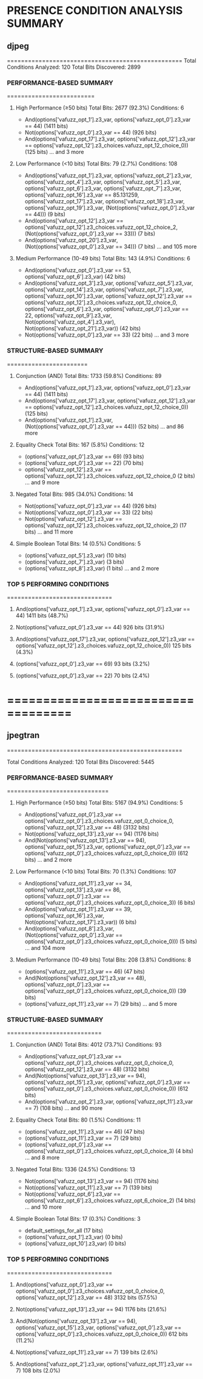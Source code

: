 # PRESENCE CONDITION ANALYSIS SUMMARY

## djpeg
==================================================
Total Conditions Analyzed: 120
Total Bits Discovered: 2899

### PERFORMANCE-BASED SUMMARY
=========================

1. High Performance (≥50 bits)
   Total Bits: 2677 (92.3%)
   Conditions: 6
   - And(options['vafuzz_opt_1'].z3_var, options['vafuzz_opt_0'].z3_var == 44) (1411 bits)
   - Not(options['vafuzz_opt_0'].z3_var == 44) (926 bits)
   - And(options['vafuzz_opt_17'].z3_var, options['vafuzz_opt_12'].z3_var == options['vafuzz_opt_12'].z3_choices.vafuzz_opt_12_choice_0)) (125 bits)
   ... and 3 more

2. Low Performance (<10 bits)
   Total Bits: 79 (2.7%)
   Conditions: 108
   - And(options['vafuzz_opt_1'].z3_var, options['vafuzz_opt_2'].z3_var, options['vafuzz_opt_4'].z3_var, options['vafuzz_opt_5'].z3_var, options['vafuzz_opt_6'].z3_var, options['vafuzz_opt_7'].z3_var, options['vafuzz_opt_16'].z3_var == 85.131259, options['vafuzz_opt_17'].z3_var, options['vafuzz_opt_18'].z3_var, options['vafuzz_opt_19'].z3_var, (Not(options['vafuzz_opt_0'].z3_var == 44))) (9 bits)
   - And(options['vafuzz_opt_12'].z3_var == options['vafuzz_opt_12'].z3_choices.vafuzz_opt_12_choice_2, (Not(options['vafuzz_opt_0'].z3_var == 33))) (7 bits)
   - And(options['vafuzz_opt_20'].z3_var, (Not(options['vafuzz_opt_0'].z3_var == 34))) (7 bits)
   ... and 105 more

3. Medium Performance (10-49 bits)
   Total Bits: 143 (4.9%)
   Conditions: 6
   - And(options['vafuzz_opt_0'].z3_var == 53, options['vafuzz_opt_6'].z3_var) (42 bits)
   - And(options['vafuzz_opt_3'].z3_var, options['vafuzz_opt_5'].z3_var, options['vafuzz_opt_14'].z3_var, options['vafuzz_opt_7'].z3_var, options['vafuzz_opt_10'].z3_var, options['vafuzz_opt_12'].z3_var == options['vafuzz_opt_12'].z3_choices.vafuzz_opt_12_choice_0, options['vafuzz_opt_6'].z3_var, options['vafuzz_opt_0'].z3_var == 22, options['vafuzz_opt_9'].z3_var, Not(options['vafuzz_opt_4'].z3_var), Not(options['vafuzz_opt_21'].z3_var)) (42 bits)
   - Not(options['vafuzz_opt_0'].z3_var == 33) (22 bits)
   ... and 3 more

### STRUCTURE-BASED SUMMARY
=======================

1. Conjunction (AND)
   Total Bits: 1733 (59.8%)
   Conditions: 89
   - And(options['vafuzz_opt_1'].z3_var, options['vafuzz_opt_0'].z3_var == 44) (1411 bits)
   - And(options['vafuzz_opt_17'].z3_var, options['vafuzz_opt_12'].z3_var == options['vafuzz_opt_12'].z3_choices.vafuzz_opt_12_choice_0)) (125 bits)
   - And(options['vafuzz_opt_1'].z3_var, (Not(options['vafuzz_opt_0'].z3_var == 44))) (52 bits)
   ... and 86 more

2. Equality Check
   Total Bits: 167 (5.8%)
   Conditions: 12
   - (options['vafuzz_opt_0'].z3_var == 69) (93 bits)
   - (options['vafuzz_opt_0'].z3_var == 22) (70 bits)
   - options['vafuzz_opt_12'].z3_var == options['vafuzz_opt_12'].z3_choices.vafuzz_opt_12_choice_0 (2 bits)
   ... and 9 more

3. Negated
   Total Bits: 985 (34.0%)
   Conditions: 14
   - Not(options['vafuzz_opt_0'].z3_var == 44) (926 bits)
   - Not(options['vafuzz_opt_0'].z3_var == 33) (22 bits)
   - Not(options['vafuzz_opt_12'].z3_var == options['vafuzz_opt_12'].z3_choices.vafuzz_opt_12_choice_2) (17 bits)
   ... and 11 more

4. Simple Boolean
   Total Bits: 14 (0.5%)
   Conditions: 5
   - (options['vafuzz_opt_5'].z3_var) (10 bits)
   - (options['vafuzz_opt_7'].z3_var) (3 bits)
   - (options['vafuzz_opt_8'].z3_var) (1 bits)
   ... and 2 more

### TOP 5 PERFORMING CONDITIONS
==============================
1. And(options['vafuzz_opt_1'].z3_var, options['vafuzz_opt_0'].z3_var == 44)
   1411 bits (48.7%)

2. Not(options['vafuzz_opt_0'].z3_var == 44)
   926 bits (31.9%)

3. And(options['vafuzz_opt_17'].z3_var, options['vafuzz_opt_12'].z3_var == options['vafuzz_opt_12'].z3_choices.vafuzz_opt_12_choice_0))
   125 bits (4.3%)

4. (options['vafuzz_opt_0'].z3_var == 69)
   93 bits (3.2%)

5. (options['vafuzz_opt_0'].z3_var == 22)
   70 bits (2.4%)

===================================
===================================

## jpegtran
==================================================

Total Conditions Analyzed: 120
Total Bits Discovered: 5445

### PERFORMANCE-BASED SUMMARY
=============================

1. High Performance (≥50 bits)
   Total Bits: 5167 (94.9%)
   Conditions: 5
   - And(options['vafuzz_opt_0'].z3_var == options['vafuzz_opt_0'].z3_choices.vafuzz_opt_0_choice_0, options['vafuzz_opt_12'].z3_var == 48) (3132 bits)
   - Not(options['vafuzz_opt_13'].z3_var == 94) (1176 bits)
   - And(Not(options['vafuzz_opt_13'].z3_var == 94), options['vafuzz_opt_15'].z3_var, options['vafuzz_opt_0'].z3_var == options['vafuzz_opt_0'].z3_choices.vafuzz_opt_0_choice_0)) (612 bits)
   ... and 2 more

2. Low Performance (<10 bits)
   Total Bits: 70 (1.3%)
   Conditions: 107
   - And(options['vafuzz_opt_11'].z3_var == 34, options['vafuzz_opt_13'].z3_var == 86, options['vafuzz_opt_0'].z3_var == options['vafuzz_opt_0'].z3_choices.vafuzz_opt_0_choice_3)) (6 bits)
   - And(options['vafuzz_opt_11'].z3_var == 39, options['vafuzz_opt_16'].z3_var, Not(options['vafuzz_opt_17'].z3_var)) (6 bits)
   - And(options['vafuzz_opt_8'].z3_var, (Not(options['vafuzz_opt_0'].z3_var == options['vafuzz_opt_0'].z3_choices.vafuzz_opt_0_choice_0))) (5 bits)
   ... and 104 more

3. Medium Performance (10-49 bits)
   Total Bits: 208 (3.8%)
   Conditions: 8
   - (options['vafuzz_opt_11'].z3_var == 46) (47 bits)
   - And(Not(options['vafuzz_opt_12'].z3_var == 48), options['vafuzz_opt_0'].z3_var == options['vafuzz_opt_0'].z3_choices.vafuzz_opt_0_choice_0)) (39 bits)
   - (options['vafuzz_opt_11'].z3_var == 7) (29 bits)
   ... and 5 more

### STRUCTURE-BASED SUMMARY
===========================

1. Conjunction (AND)
   Total Bits: 4012 (73.7%)
   Conditions: 93
   - And(options['vafuzz_opt_0'].z3_var == options['vafuzz_opt_0'].z3_choices.vafuzz_opt_0_choice_0, options['vafuzz_opt_12'].z3_var == 48) (3132 bits)
   - And(Not(options['vafuzz_opt_13'].z3_var == 94), options['vafuzz_opt_15'].z3_var, options['vafuzz_opt_0'].z3_var == options['vafuzz_opt_0'].z3_choices.vafuzz_opt_0_choice_0)) (612 bits)
   - And(options['vafuzz_opt_2'].z3_var, options['vafuzz_opt_11'].z3_var == 7) (108 bits)
   ... and 90 more

2. Equality Check
   Total Bits: 80 (1.5%)
   Conditions: 11
   - (options['vafuzz_opt_11'].z3_var == 46) (47 bits)
   - (options['vafuzz_opt_11'].z3_var == 7) (29 bits)
   - (options['vafuzz_opt_0'].z3_var == options['vafuzz_opt_0'].z3_choices.vafuzz_opt_0_choice_3) (4 bits)
   ... and 8 more

3. Negated
   Total Bits: 1336 (24.5%)
   Conditions: 13
   - Not(options['vafuzz_opt_13'].z3_var == 94) (1176 bits)
   - Not(options['vafuzz_opt_11'].z3_var == 7) (139 bits)
   - Not(options['vafuzz_opt_6'].z3_var == options['vafuzz_opt_6'].z3_choices.vafuzz_opt_6_choice_2) (14 bits)
   ... and 10 more

4. Simple Boolean
   Total Bits: 17 (0.3%)
   Conditions: 3
   - default_settings_for_all (17 bits)
   - (options['vafuzz_opt_1'].z3_var) (0 bits)
   - (options['vafuzz_opt_10'].z3_var) (0 bits)

### TOP 5 PERFORMING CONDITIONS
==============================
1. And(options['vafuzz_opt_0'].z3_var == options['vafuzz_opt_0'].z3_choices.vafuzz_opt_0_choice_0, options['vafuzz_opt_12'].z3_var == 48)
   3132 bits (57.5%)

2. Not(options['vafuzz_opt_13'].z3_var == 94)
   1176 bits (21.6%)

3. And(Not(options['vafuzz_opt_13'].z3_var == 94), options['vafuzz_opt_15'].z3_var, options['vafuzz_opt_0'].z3_var == options['vafuzz_opt_0'].z3_choices.vafuzz_opt_0_choice_0))
   612 bits (11.2%)

4. Not(options['vafuzz_opt_11'].z3_var == 7)
   139 bits (2.6%)

5. And(options['vafuzz_opt_2'].z3_var, options['vafuzz_opt_11'].z3_var == 7)
   108 bits (2.0%)
